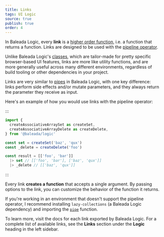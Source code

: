 ```yaml
---
title: Links
tags: UI Logic
source: true
publish: true
order: 4
---
```


In Baleada Logic, every **link** is a [higher order function](https://medium.com/javascript-scene/higher-order-functions-composing-software-5365cf2cbe99), i.e. a function that returns a function. Links are designed to be used with the [pipeline operator](https://developer.mozilla.org/en-US/docs/Web/JavaScript/Reference/Operators/Pipeline_operator).

Unlike Baleada Logic's [classes](/docs/logic/classes-overview), which are tailor-made for pretty specific browser-based UI features, links are more like utility functions, and are more generally useful across many different environments, regardless of build tooling or other dependencies in your project.

Links are very similar to [pipes](/docs/logic/pipes-overview) in Baleada Logic, with one key difference: links perform side effects and/or mutate parameters, and they always return the parameter they receive as input.

Here's an example of how you would use links with the pipeline operator:

:::
```js
import {
  createAssociativeArraySet as createSet,
  createAssociativeArrayDelete as createDelete,
} from '@baleada/logic'

const set = createSet('baz', 'qux')
const _delete = createDelete('foo')

const result = [['foo', 'bar']]
  |> set // [['foo', 'bar'], ['baz', 'qux']]
  |> _delete // [['baz', 'qux']]
```
:::

Every link **creates a function** that accepts a single argument. By passing options to the link, you can customize the behavior of the function it returns.

If you're working in an environment that doesn't support the pipeline operator, I recommend installing `lazy-collections` (a Baleada Logic dependency) and importing the [`pipe`](https://github.com/RobinMalfait/lazy-collections#pipe) function.

To learn more, visit the docs for each link exported by Baleada Logic. For a complete list of available links, see the **Links** section under the **Logic** heading in the left sidebar.
